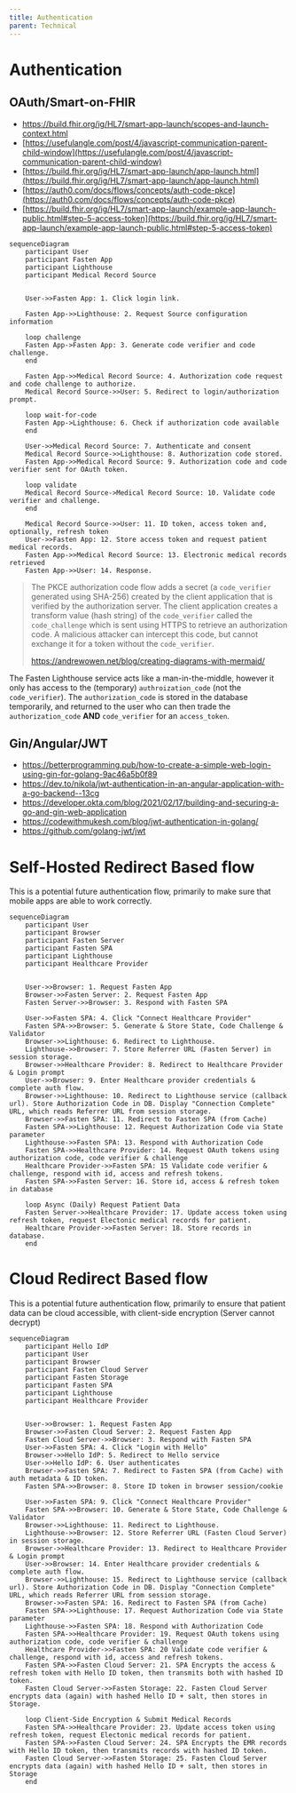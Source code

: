 ```yaml
---
title: Authentication
parent: Technical
---
```


# Authentication

## OAuth/Smart-on-FHIR
- https://build.fhir.org/ig/HL7/smart-app-launch/scopes-and-launch-context.html
- [https://usefulangle.com/post/4/javascript-communication-parent-child-window](https://usefulangle.com/post/4/javascript-communication-parent-child-window)
- [https://build.fhir.org/ig/HL7/smart-app-launch/app-launch.html](https://build.fhir.org/ig/HL7/smart-app-launch/app-launch.html)
- [https://auth0.com/docs/flows/concepts/auth-code-pkce](https://auth0.com/docs/flows/concepts/auth-code-pkce)
- [https://build.fhir.org/ig/HL7/smart-app-launch/example-app-launch-public.html#step-5-access-token](https://build.fhir.org/ig/HL7/smart-app-launch/example-app-launch-public.html#step-5-access-token)

```mermaid
sequenceDiagram
    participant User
    participant Fasten App
    participant Lighthouse
    participant Medical Record Source
	

    User->>Fasten App: 1. Click login link.

	Fasten App->>Lighthouse: 2. Request Source configuration information

    loop challenge
    Fasten App->Fasten App: 3. Generate code verifier and code challenge.
    end
    
    Fasten App->>Medical Record Source: 4. Authorization code request and code challenge to authorize.
    Medical Record Source->>User: 5. Redirect to login/authorization prompt.

	loop wait-for-code
    Fasten App->Lighthouse: 6. Check if authorization code available
    end

    User->>Medical Record Source: 7. Authenticate and consent
    Medical Record Source->>Lighthouse: 8. Authorization code stored.
    Fasten App->>Medical Record Source: 9. Authorization code and code verifier sent for OAuth token.
    
    loop validate
    Medical Record Source->Medical Record Source: 10. Validate code verifier and challenge.
    end
    
    Medical Record Source->>User: 11. ID token, access token and, optionally, refresh token
    User->>Fasten App: 12. Store access token and request patient medical records.
    Fasten App->>Medical Record Source: 13. Electronic medical records retrieved
    Fasten App->>User: 14. Response.

```

> The PKCE authorization code flow adds a secret (a `code_verifier` generated using SHA-256) created by the client application that is verified by the authorization server. The client application creates a transform value (hash string) of the `code_verifier` called the `code_challenge` which is sent using HTTPS to retrieve an authorization code. A malicious attacker can intercept this code, but cannot exchange it for a token without the `code_verifier`.
> 
> https://andrewowen.net/blog/creating-diagrams-with-mermaid/

The Fasten Lighthouse service acts like a man-in-the-middle, however it only has access to the (temporary) `authroization_code` (not the `code_verifier`). The `authorization_code` is stored in the database temporarily, and returned to the user who can then trade the `authorization_code` **AND** `code_verifier` for an `access_token`.


## Gin/Angular/JWT
- https://betterprogramming.pub/how-to-create-a-simple-web-login-using-gin-for-golang-9ac46a5b0f89
- https://dev.to/nikola/jwt-authentication-in-an-angular-application-with-a-go-backend--13cg
- https://developer.okta.com/blog/2021/02/17/building-and-securing-a-go-and-gin-web-application
- https://codewithmukesh.com/blog/jwt-authentication-in-golang/
- https://github.com/golang-jwt/jwt

# Self-Hosted Redirect Based flow
This is a potential future authentication flow, primarily to make sure that mobile apps are able to work correctly.

```mermaid
sequenceDiagram
    participant User
    participant Browser
    participant Fasten Server
    participant Fasten SPA
    participant Lighthouse
    participant Healthcare Provider
	

    User->>Browser: 1. Request Fasten App
    Browser->>Fasten Server: 2. Request Fasten App
    Fasten Server->>Browser: 3. Respond with Fasten SPA

	User->>Fasten SPA: 4. Click "Connect Healthcare Provider"
	Fasten SPA->>Browser: 5. Generate & Store State, Code Challenge & Validator 
	Browser->>Lighthouse: 6. Redirect to Lighthouse. 
	Lighthouse->>Browser: 7. Store Referrer URL (Fasten Server) in session storage. 
	Browser->>Healthcare Provider: 8. Redirect to Healthcare Provider & Login prompt 
	User->>Browser: 9. Enter Healthcare provider credentials & complete auth flow.
	Browser->>Lighthouse: 10. Redirect to Lighthouse service (callback url). Store Authorization Code in DB. Display "Connection Complete" URL, which reads Referrer URL from session storage.
	Browser->>Fasten SPA: 11. Redirect to Fasten SPA (from Cache)
	Fasten SPA->>Lighthouse: 12. Request Authorization Code via State parameter
	Lighthouse->>Fasten SPA: 13. Respond with Authorization Code
	Fasten SPA->>Healthcare Provider: 14. Request OAuth tokens using authorization code, code verifier & challenge
	Healthcare Provider->>Fasten SPA: 15 Validate code verifier & challenge, respond with id, access and refresh tokens. 
    Fasten SPA->>Fasten Server: 16. Store id, access & refresh token in database
    
    loop Async (Daily) Request Patient Data
    Fasten Server->>Healthcare Provider: 17. Update access token using refresh token, request Electonic medical records for patient.
    Healthcare Provider->>Fasten Server: 18. Store records in database. 
    end

```

# Cloud Redirect Based flow
This is a potential future authentication flow, primarily to ensure that patient data can be cloud accessible, with client-side encryption (Server cannot decrypt)

```mermaid
sequenceDiagram
	participant Hello IdP
    participant User
    participant Browser
    participant Fasten Cloud Server
    participant Fasten Storage
    participant Fasten SPA
    participant Lighthouse
    participant Healthcare Provider
	

    User->>Browser: 1. Request Fasten App
    Browser->>Fasten Cloud Server: 2. Request Fasten App
    Fasten Cloud Server->>Browser: 3. Respond with Fasten SPA
	User->>Fasten SPA: 4. Click "Login with Hello"
	Browser->>Hello IdP: 5. Redirect to Hello service
	User->>Hello IdP: 6. User authenticates
	Browser->>Fasten SPA: 7. Redirect to Fasten SPA (from Cache) with auth metadata & ID token.
	Fasten SPA->>Browser: 8. Store ID token in browser session/cookie
	
	User->>Fasten SPA: 9. Click "Connect Healthcare Provider"
	Fasten SPA->>Browser: 10. Generate & Store State, Code Challenge & Validator 
	Browser->>Lighthouse: 11. Redirect to Lighthouse. 
	Lighthouse->>Browser: 12. Store Referrer URL (Fasten Cloud Server) in session storage. 
	Browser->>Healthcare Provider: 13. Redirect to Healthcare Provider & Login prompt 
	User->>Browser: 14. Enter Healthcare provider credentials & complete auth flow.
	Browser->>Lighthouse: 15. Redirect to Lighthouse service (callback url). Store Authorization Code in DB. Display "Connection Complete" URL, which reads Referrer URL from session storage.
	Browser->>Fasten SPA: 16. Redirect to Fasten SPA (from Cache)
	Fasten SPA->>Lighthouse: 17. Request Authorization Code via State parameter
	Lighthouse->>Fasten SPA: 18. Respond with Authorization Code
	Fasten SPA->>Healthcare Provider: 19. Request OAuth tokens using authorization code, code verifier & challenge
	Healthcare Provider->>Fasten SPA: 20 Validate code verifier & challenge, respond with id, access and refresh tokens. 
    Fasten SPA->>Fasten Cloud Server: 21. SPA Encrypts the access & refresh token with Hello ID token, then transmits both with hashed ID token.
    Fasten Cloud Server->>Fasten Storage: 22. Fasten Cloud Server encrypts data (again) with hashed Hello ID + salt, then stores in Storage.
    
    loop Client-Side Encryption & Submit Medical Records
	Fasten SPA->>Healthcare Provider: 23. Update access token using refresh token, request Electonic medical records for patient.
	Fasten SPA->>Fasten Cloud Server: 24. SPA Encrypts the EMR records with Hello ID token, then transmits records with hashed ID token.
    Fasten Cloud Server->>Fasten Storage: 25. Fasten Cloud Server encrypts data (again) with hashed Hello ID + salt, then stores in Storage
    end

```
